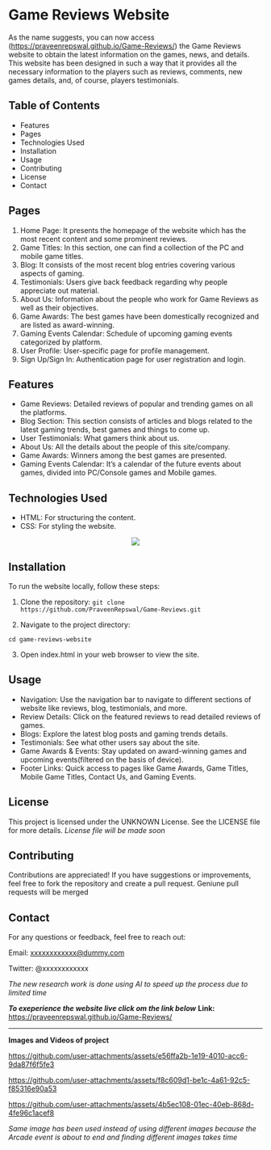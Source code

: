 # Game Reviews Website
As the name suggests, you can now access (https://praveenrepswal.github.io/Game-Reviews/) the Game Reviews website to obtain the latest information on the games, news, and details. This website has been designed in such a way that it provides all the necessary information to the players such as reviews, comments, new games details, and, of course, players testimonials.

## Table of Contents
- Features
- Pages
- Technologies Used
- Installation
- Usage
- Contributing
- License
- Contact

## Pages
1. Home Page: It presents the homepage of the website which has the most recent content and some prominent reviews.
2. Game Titles: In this section, one can find a collection of the PC and mobile game titles.
3. Blog: It consists of the most recent blog entries covering various aspects of gaming.
4. Testimonials: Users give back feedback regarding why people appreciate out material.
5. About Us: Information about the people who work for Game Reviews as well as their objectives.
6. Game Awards: The best games have been domestically recognized and are listed as award-winning.
7. Gaming Events Calendar: Schedule of upcoming gaming events categorized by platform.
8. User Profile: User-specific page for profile management.
9. Sign Up/Sign In: Authentication page for user registration and login.

## Features
- Game Reviews: Detailed reviews of popular and trending games on all the platforms.
- Blog Section: This section consists of articles and blogs related to the latest gaming trends, best games and things to come up.
- User Testimonials: What gamers think about us.
- About Us: All the details about the people of this site/company.
- Game Awards: Winners among the best games are presented.
- Gaming Events Calendar: It’s a calendar of the future events about games, divided into PC/Console games and Mobile games.


## Technologies Used
- HTML: For structuring the content.
- CSS: For styling the website.

<p align="center">
  <a href="https://skillicons.dev">
    <img src="https://skillicons.dev/icons?i=html,css" />
  </a>
</p>


## Installation
To run the website locally, follow these steps:

1. Clone the repository:
`git clone https://github.com/PraveenRepswal/Game-Reviews.git`

2. Navigate to the project directory:

```cd game-reviews-website```

3. Open index.html in your web browser to view the site.

## Usage
- Navigation: Use the navigation bar to navigate to different sections of website like reviews, blog, testimonials, and more.
- Review Details: Click on the featured reviews to read detailed reviews of games.
- Blogs: Explore the latest blog posts and gaming trends details.
- Testimonials: See what other users say about the site.
- Game Awards & Events: Stay updated on award-winning games and upcoming events(filtered on the basis of device).
- Footer Links: Quick access to pages like Game Awards, Game Titles, Mobile Game Titles, Contact Us, and Gaming Events.


## License
This project is licensed under the UNKNOWN License. See the LICENSE file for more details.
*License file will be made soon*

## Contributing
Contributions are appreciated! If you have suggestions or improvements, feel free to fork the repository and create a pull request.
Geniune pull requests will be merged

## Contact
For any questions or feedback, feel free to reach out:

Email: xxxxxxxxxxxx@dummy.com

Twitter: @xxxxxxxxxxxx

*The new research work is done using AI to speed up the process due to limited time*



***To exeperience the website live click om the link below***
**Link:**  https://praveenrepswal.github.io/Game-Reviews/

---
**Images and Videos of project**

https://github.com/user-attachments/assets/e56ffa2b-1e19-4010-acc6-9da87f6f5fe3

https://github.com/user-attachments/assets/f8c609d1-be1c-4a61-92c5-f85316e90a53

https://github.com/user-attachments/assets/4b5ec108-01ec-40eb-868d-4fe96c1acef8

*Same image has been used instead of using different images because the Arcade event is about to end and finding different images takes time*
